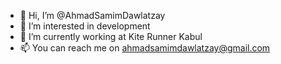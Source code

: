 - 👋 Hi, I’m @AhmadSamimDawlatzay
- 👀 I’m interested in development
- 🌱 I’m currently working at Kite Runner Kabul
- 📫 You can reach me on ahmadsamimdawlatzay@gmail.com

<!---
AhmadSamimDawlatzay/AhmadSamimDawlatzay is a ✨ special ✨ repository because its `README.md` (this file) appears on your GitHub profile.
You can click the Preview link to take a look at your changes.
--->
